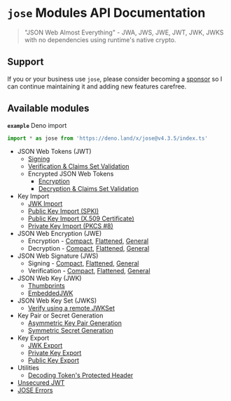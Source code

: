 # `jose` Modules API Documentation

> "JSON Web Almost Everything" - JWA, JWS, JWE, JWT, JWK, JWKS with no dependencies using runtime's native crypto.

## Support

If you or your business use `jose`, please consider becoming a [sponsor][support-sponsor] so I can continue maintaining it and adding new features carefree.

## Available modules

**`example`** Deno import
```js
import * as jose from 'https://deno.land/x/jose@v4.3.5/index.ts'
```

- JSON Web Tokens (JWT)
  - [Signing](https://github.com/panva/jose/blob/v4.3.5/docs/classes/jwt_sign.SignJWT.md#readme)
  - [Verification & Claims Set Validation](https://github.com/panva/jose/blob/v4.3.5/docs/functions/jwt_verify.jwtVerify.md#readme)
  - Encrypted JSON Web Tokens
    - [Encryption](https://github.com/panva/jose/blob/v4.3.5/docs/classes/jwt_encrypt.EncryptJWT.md#readme)
    - [Decryption & Claims Set Validation](https://github.com/panva/jose/blob/v4.3.5/docs/functions/jwt_decrypt.jwtDecrypt.md#readme)
- Key Import
  - [JWK Import](https://github.com/panva/jose/blob/v4.3.5/docs/functions/key_import.importJWK.md#readme)
  - [Public Key Import (SPKI)](https://github.com/panva/jose/blob/v4.3.5/docs/functions/key_import.importSPKI.md#readme)
  - [Public Key Import (X.509 Certificate)](https://github.com/panva/jose/blob/v4.3.5/docs/functions/key_import.importX509.md#readme)
  - [Private Key Import (PKCS #8)](https://github.com/panva/jose/blob/v4.3.5/docs/functions/key_import.importPKCS8.md#readme)
- JSON Web Encryption (JWE)
  - Encryption - [Compact](https://github.com/panva/jose/blob/v4.3.5/docs/classes/jwe_compact_encrypt.CompactEncrypt.md#readme), [Flattened](https://github.com/panva/jose/blob/v4.3.5/docs/classes/jwe_flattened_encrypt.FlattenedEncrypt.md#readme), [General](https://github.com/panva/jose/blob/v4.3.5/docs/classes/jwe_general_encrypt.GeneralEncrypt.md#readme)
  - Decryption - [Compact](https://github.com/panva/jose/blob/v4.3.5/docs/functions/jwe_compact_decrypt.compactDecrypt.md#readme), [Flattened](https://github.com/panva/jose/blob/v4.3.5/docs/functions/jwe_flattened_decrypt.flattenedDecrypt.md#readme), [General](https://github.com/panva/jose/blob/v4.3.5/docs/functions/jwe_general_decrypt.generalDecrypt.md#readme)
- JSON Web Signature (JWS)
  - Signing - [Compact](https://github.com/panva/jose/blob/v4.3.5/docs/classes/jws_compact_sign.CompactSign.md#readme), [Flattened](https://github.com/panva/jose/blob/v4.3.5/docs/classes/jws_flattened_sign.FlattenedSign.md#readme), [General](https://github.com/panva/jose/blob/v4.3.5/docs/classes/jws_general_sign.GeneralSign.md#readme)
  - Verification - [Compact](https://github.com/panva/jose/blob/v4.3.5/docs/functions/jws_compact_verify.compactVerify.md#readme), [Flattened](https://github.com/panva/jose/blob/v4.3.5/docs/functions/jws_flattened_verify.flattenedVerify.md#readme), [General](https://github.com/panva/jose/blob/v4.3.5/docs/functions/jws_general_verify.generalVerify.md#readme)
- JSON Web Key (JWK)
  - [Thumbprints](https://github.com/panva/jose/blob/v4.3.5/docs/functions/jwk_thumbprint.calculateJwkThumbprint.md#readme)
  - [EmbeddedJWK](https://github.com/panva/jose/blob/v4.3.5/docs/functions/jwk_embedded.EmbeddedJWK.md#readme)
- JSON Web Key Set (JWKS)
  - [Verify using a remote JWKSet](https://github.com/panva/jose/blob/v4.3.5/docs/functions/jwks_remote.createRemoteJWKSet.md#readme)
- Key Pair or Secret Generation
  - [Asymmetric Key Pair Generation](https://github.com/panva/jose/blob/v4.3.5/docs/functions/key_generate_key_pair.generateKeyPair.md#readme)
  - [Symmetric Secret Generation](https://github.com/panva/jose/blob/v4.3.5/docs/functions/key_generate_secret.generateSecret.md#readme)
- Key Export
  - [JWK Export](https://github.com/panva/jose/blob/v4.3.5/docs/functions/key_export.exportJWK.md#readme)
  - [Private Key Export](https://github.com/panva/jose/blob/v4.3.5/docs/functions/key_export.exportPKCS8.md#readme)
  - [Public Key Export](https://github.com/panva/jose/blob/v4.3.5/docs/functions/key_export.exportSPKI.md#readme)
- Utilities
  - [Decoding Token's Protected Header](https://github.com/panva/jose/blob/v4.3.5/docs/functions/util_decode_protected_header.decodeProtectedHeader.md#readme)
- [Unsecured JWT](https://github.com/panva/jose/blob/v4.3.5/docs/classes/jwt_unsecured.UnsecuredJWT.md#readme)
- [JOSE Errors](https://github.com/panva/jose/blob/v4.3.5/docs/modules/util_errors.md#readme)

[support-sponsor]: https://github.com/sponsors/panva
